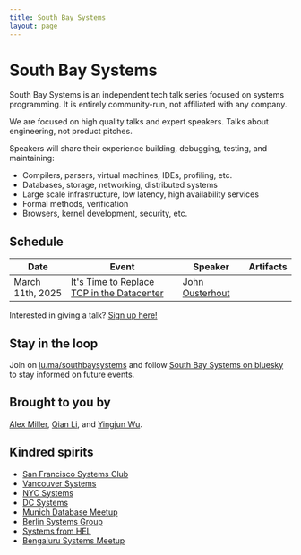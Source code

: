 ```yaml
---
title: South Bay Systems
layout: page
---
```


# South Bay Systems

South Bay Systems is an independent tech talk series focused on systems programming. It is entirely community-run, not affiliated with any company.

We are focused on high quality talks and expert speakers. Talks about engineering, not product pitches.

Speakers will share their experience building, debugging, testing, and maintaining:

* Compilers, parsers, virtual machines, IDEs, profiling, etc.
* Databases, storage, networking, distributed systems
* Large scale infrastructure, low latency, high availability services
* Formal methods, verification
* Browsers, kernel development, security, etc.

## Schedule

| Date | Event | Speaker | Artifacts |
| --- | --- | --- | --- |
| March 11th, 2025 | [It's Time to Replace TCP in the Datacenter](https://lu.ma/vcwd7npw) | [John Ousterhout](https://web.stanford.edu/~ouster/cgi-bin/home.php) | |

Interested in giving a talk?  [Sign up here!](https://docs.google.com/forms/d/e/1FAIpQLScUuQPopRKbf2iRKGMtHQmU9s6UHbpbHcfbNvfekp-PvH0UOg/viewform)

## Stay in the loop

Join on [lu.ma/southbaysystems](https://lu.ma/southbaysystems) and 
follow [South Bay Systems on bluesky](https://bsky.app/profile/southbaysystems.xyz)
to stay informed on future events.

## Brought to you by

[Alex Miller](https://bsky.app/profile/alexmillerdb.bsky.social),
[Qian Li](https://bsky.app/profile/qianli.dev),
and [Yingjun Wu](https://x.com/YingjunWu).

## Kindred spirits

* [San Francisco Systems Club](https://www.sfsystemsclub.com/)
* [Vancouver Systems](https://vancouver.systems/)
* [NYC Systems](https://nycsystems.xyz/)
* [DC Systems](https://dcsystems.xyz/)
* [Munich Database Meetup](https://munichdatabases.xyz/)
* [Berlin Systems Group](https://berlinsystems.xyz/)
* [Systems from HEL](https://helsystems.xyz/)
* [Bengaluru Systems Meetup](https://twitter.com/BengaluruSys)
